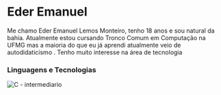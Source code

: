 # Eder Emanuel 

Me chamo Eder Emanuel Lemos Monteiro, tenho 18 anos e sou natural da bahia.
Atualmente estou cursando Tronco Comum em Computação na UFMG mas a maioria
do que eu já aprendi atualmente veio de autodidaticismo . Tenho muito 
interesse na área de tecnologia

### Linguagens e Tecnologias


![C - intermediario](https://cdn.jsdelivr.net/gh/devicons/devicon@latest/icons/c/c-original.svg) 

    
    
  

  
